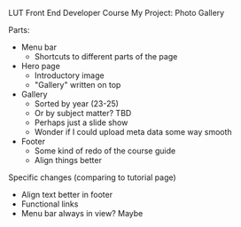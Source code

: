 LUT Front End Developer Course
My Project: Photo Gallery

Parts:
- Menu bar
  - Shortcuts to different parts of the page
- Hero page
  - Introductory image
  - "Gallery" written on top
- Gallery
  - Sorted by year (23-25)
  - Or by subject matter? TBD
  - Perhaps just a slide show
  - Wonder if I could upload meta data some way smooth
- Footer
  - Some kind of redo of the course guide
  - Align things better


Specific changes (comparing to tutorial page)
- Align text better in footer
- Functional links
- Menu bar always in view? Maybe
